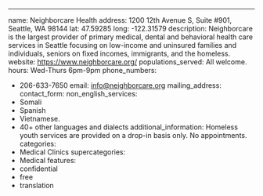 ---
name: Neighborcare Health
address: 1200 12th Avenue S, Suite #901, Seattle, WA 98144
lat: 47.59285
long: -122.31579
description: Neighborcare is the largest provider of primary medical, dental and behavioral health care services in Seattle focusing on low-income and uninsured families and individuals, seniors on fixed incomes, immigrants, and the homeless.
website: https://www.neighborcare.org/
populations_served: All welcome.
hours: Wed-Thurs 6pm-9pm
phone_numbers: 
  - 206-633-7650
email: info@neighborcare.org
mailing_address:
contact_form:
non_english_services:
  - Somali 
  - Spanish 
  - Vietnamese.
  - 40+ other languages and dialects
additional_information: Homeless youth services are provided on a drop-in basis only. No appointments.
categories:
  - Medical Clinics
supercategories:
  - Medical
features:
  - confidential
  - free
  - translation